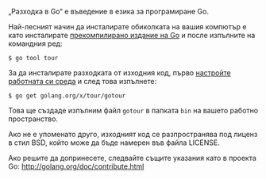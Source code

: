 „Разходка в Go“ е въведение в езика за програмиране Go.

Най-лесният начин да инсталирате обиколката на вашия компютър е като инсталирате
[прекомпилирано издание на Go](https://golang.org/dl/) и после изпълните на командния ред:

	$ go tool tour

За да инсталирате разходката от изходния код, първо
[настройте работната си среда](https://golang.org/doc/code.html) и след това изпълнете:

	$ go get golang.org/x/tour/gotour

Това ще създаде изпълним файл `gotour` в папката `bin` на вашето работно пространство.

Ако не е упоменато друго, изходният код  се разпространява под лиценз в стил BSD,
който може да бъде намерен във файла LICENSE.

Ако решите да допринесете, следвайте същите указания като в проекта Go:
http://golang.org/doc/contribute.html
